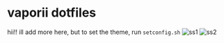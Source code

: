 # vaporii dotfiles
hii!! ill add more here, but to set the theme, run `setconfig.sh`
![ss1](https://github.com/vaporii/dotfiles/assets/124741890/0a8b3d8e-463e-4777-ba36-62ab9c739c98)
![ss2](https://github.com/vaporii/dotfiles/assets/124741890/e22e49b3-0f97-4054-9742-8e0e4ee41766)
